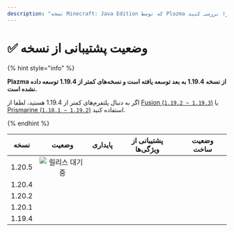 ```yaml
---
description: "نسخه Minecraft: Java Edition که توسط Plazma پشتیبانی می‌شود را بررسی کنید."
---
```


# ✅ وضعیت پشتیبانی از نسخه

{% hint style="info" %}

**Plazma از نسخه 1.19.4 به بعد توسعه یافته است و نسخه‌های کمتر از 1.19.4 توسعه داده نشده است.**

اگر به دنبال پلتفرم‌های کمتر از 1.19.4 هستید، لطفا از [Fusion (`1.19.2 ~ 1.19.3`)](https://github.com/RuinedTechnologyUnify/Fusion) یا [Prismarine (`1.18.1 ~ 1.19.2`)](https://github.com/PrismarineTeam/Prismarine) استفاده کنید.

{% endhint %}

[wait]: https://img.shields.io/badge/릴리스%20대기중-gray?style=for-the-badge

|  نسخه  |                                                                            وضعیت                                                                           |                                                                پایداری                                                                |                                                          پشتیبانی از ویژگی‌ها                                                         |                                                                                 وضعیت ساخت                                                                                |
| :----: | :--------------------------------------------------------------------------------------------------------------------------------------------------------: | :-----------------------------------------------------------------------------------------------------------------------------------: | :-----------------------------------------------------------------------------------------------------------------------------------: | :-----------------------------------------------------------------------------------------------------------------------------------------------------------------------: |
| 1.20.5 |                                                                      ![릴리스 대기중][wait]                                                                      | <img src="https://img.shields.io/badge/%EC%A0%95%EB%B3%B4%20%EC%97%86%EC%9D%8C-gray?style=for-the-badge" alt="" data-size="original"> | <img src="https://img.shields.io/badge/%EC%A0%95%EB%B3%B4%20%EC%97%86%EC%9D%8C-gray?style=for-the-badge" alt="" data-size="original"> |                   <img src="https://img.shields.io/badge/%EC%A0%95%EB%B3%B4%20%EC%97%86%EC%9D%8C-gray?style=for-the-badge" alt="" data-size="original">                   |
| 1.20.4 |                <img src="https://img.shields.io/badge/%EC%A7%80%EC%9B%90%EC%A4%91-success?style=for-the-badge" alt="" data-size="original">                | <img src="https://img.shields.io/badge/%EB%A7%A4%EC%9A%B0%20%EC%A2%8B%EC%9D%8C-blue?style=for-the-badge" alt="" data-size="original"> |                  <img src="https://img.shields.io/badge/100%25-blue?style=for-the-badge" alt="" data-size="original">                 | <img src="https://img.shields.io/github/actions/workflow/status/PlazmaMC/Plazma/release.yml?style=for-the-badge&label=%20&branch=ver/1.20.4" alt="" data-size="original"> |
| 1.20.2 | <img src="https://img.shields.io/badge/%EA%B8%B0%EB%8A%A5%20%EC%B6%94%EA%B0%80%20%EC%A2%85%EB%A3%8C-blue?style=for-the-badge" alt="" data-size="original"> | <img src="https://img.shields.io/badge/%EB%A7%A4%EC%9A%B0%20%EC%A2%8B%EC%9D%8C-blue?style=for-the-badge" alt="" data-size="original"> |                  <img src="https://img.shields.io/badge/100%25-blue?style=for-the-badge" alt="" data-size="original">                 | <img src="https://img.shields.io/github/actions/workflow/status/PlazmaMC/Plazma/release.yml?style=for-the-badge&label=%20&branch=ver/1.20.2" alt="" data-size="original"> |
| 1.20.1 |            <img src="https://img.shields.io/badge/%EC%A7%80%EC%9B%90%20%EC%A2%85%EB%A3%8C-red?style=for-the-badge" alt="" data-size="original">            | <img src="https://img.shields.io/badge/%EB%A7%A4%EC%9A%B0%20%EC%A2%8B%EC%9D%8C-blue?style=for-the-badge" alt="" data-size="original"> |                  <img src="https://img.shields.io/badge/100%25-blue?style=for-the-badge" alt="" data-size="original">                 |                   <img src="https://img.shields.io/badge/%EC%A0%95%EB%B3%B4%20%EC%97%86%EC%9D%8C-gray?style=for-the-badge" alt="" data-size="original">                   |
| 1.19.4 |            <img src="https://img.shields.io/badge/%EC%A7%80%EC%9B%90%20%EC%A2%85%EB%A3%8C-red?style=for-the-badge" alt="" data-size="original">            | <img src="https://img.shields.io/badge/%EB%A7%A4%EC%9A%B0%20%EC%A2%8B%EC%9D%8C-blue?style=for-the-badge" alt="" data-size="original"> |                  <img src="https://img.shields.io/badge/100%25-blue?style=for-the-badge" alt="" data-size="original">                 |                   <img src="https://img.shields.io/badge/%EC%A0%95%EB%B3%B4%20%EC%97%86%EC%9D%8C-gray?style=for-the-badge" alt="" data-size="original">                   |
